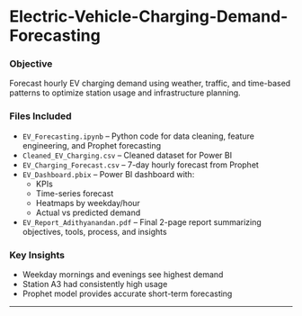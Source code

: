 # Electric-Vehicle-Charging-Demand-Forecasting
### Objective  
Forecast hourly EV charging demand using weather, traffic, and time-based patterns to optimize station usage and infrastructure planning.

### Files Included  
- `EV_Forecasting.ipynb` – Python code for data cleaning, feature engineering, and Prophet forecasting  
- `Cleaned_EV_Charging.csv` – Cleaned dataset for Power BI  
- `EV_Charging_Forecast.csv` – 7-day hourly forecast from Prophet  
- `EV_Dashboard.pbix` – Power BI dashboard with:
  - KPIs
  - Time-series forecast
  - Heatmaps by weekday/hour
  - Actual vs predicted demand  
- `EV_Report_Adithyanandan.pdf` – Final 2-page report summarizing objectives, tools, process, and insights

### Key Insights  
- Weekday mornings and evenings see highest demand  
- Station A3 had consistently high usage  
- Prophet model provides accurate short-term forecasting

---
